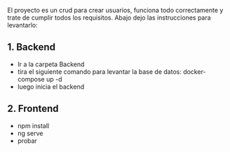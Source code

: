 El proyecto es un crud para crear usuarios, funciona todo correctamente y trate de cumplir todos los requisitos.
Abajo dejo las instrucciones para levantarlo:

## 1. Backend
- Ir a la carpeta Backend
- tira el siguiente comando para levantar la base de datos: docker-compose up -d
- luego inicia el backend

## 2. Frontend
- npm install
- ng serve
- probar
